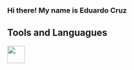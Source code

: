 ### Hi there! My name is Eduardo Cruz

## Tools and Languagues
<img src="https://cdn.jsdelivr.net/gh/devicons/devicon/icons/python/python-original.svg" height=40 weight=40 />

